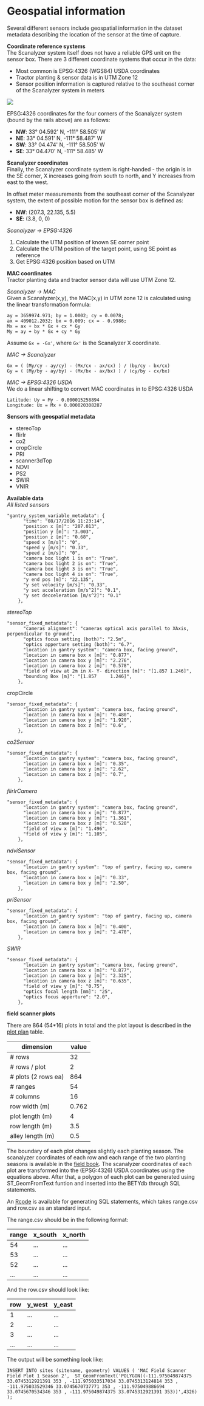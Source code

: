 # Geospatial information

Several different sensors include geospatial information in the dataset metadata describing the location of the sensor at the time of capture.

**Coordinate reference systems**  
The Scanalyzer system itself does not have a reliable GPS unit on the sensor box. There are 3 different coordinate systems that occur in the data:
* Most common is EPSG:4326 (WGS84) USDA coordinates
* Tractor planting & sensor data is in UTM Zone 12
* Sensor position information is captured relative to the southeast corner of the Scanalyzer system in meters

![](https://cloud.githubusercontent.com/assets/464871/15622807/5e86cb98-2432-11e6-901d-967d6ac0f70d.png)

EPSG:4326 coordinates for the four corners of the Scanalyzer system (bound by the rails above) are as follows:
* **NW**: 33° 04.592' N, -111° 58.505' W
* **NE**: 33° 04.591' N, -111° 58.487' W
* **SW**: 33° 04.474' N, -111° 58.505' W
* **SE**: 33° 04.470' N, -111° 58.485' W

**Scanalyzer coordinates**  
Finally, the Scanalyzer coordinate system is right-handed - the origin is in the SE corner, X increases going from south to north, and Y increases from east to the west.

In offset meter measurements from the southeast corner of the Scanalyzer system, the extent of possible motion for the sensor box is defined as:
* **NW**: (207.3, 22.135, 5.5)
* **SE**: (3.8,	0, 0)  

*Scanalyzer -> EPSG:4326*  
1. Calculate the UTM position of known SE corner point
2. Calculate the UTM position of the target point, using SE point as reference
3. Get EPSG:4326 position based on UTM

**MAC coordinates**   
Tractor planting data and tractor sensor data will use UTM Zone 12.

*Scanalyzer -> MAC*  
Given a Scanalyzer(x,y), the MAC(x,y) in UTM zone 12 is calculated using the linear transformation formula:

```
ay = 3659974.971; by = 1.0002; cy = 0.0078;
ax = 409012.2032; bx = 0.009; cx = - 0.9986;
Mx = ax + bx * Gx + cx * Gy
My = ay + by * Gx + cy * Gy
```
Assume ```Gx = -Gx'```, where ```Gx'``` is the Scanalyzer X coordinate.

*MAC -> Scanalyzer*  
```
Gx = ( (My/cy - ay/cy) - (Mx/cx - ax/cx) ) / (by/cy - bx/cx)
Gy = ( (My/by - ay/by) - (Mx/bx - ax/bx) ) / (cy/by - cx/bx)
```

*MAC -> EPSG:4326 USDA*  
We do a linear shifting to convert MAC coordinates in to EPSG:4326 USDA

```
Latitude: Uy = My - 0.000015258894
Longitude: Ux = Mx + 0.000020308287
```



**Sensors with geospatial metadata**
* stereoTop
* flirIr
* co2
* cropCircle
* PRI
* scanner3dTop
* NDVI
* PS2
* SWIR
* VNIR

**Available data**  
*All listed sensors*
```
"gantry_system_variable_metadata": {
      "time": "08/17/2016 11:23:14",
      "position x [m]": "207.013",
      "position y [m]": "3.003",
      "position z [m]": "0.68",
      "speed x [m/s]": "0",
      "speed y [m/s]": "0.33",
      "speed z [m/s]": "0",
      "camera box light 1 is on": "True",
      "camera box light 2 is on": "True",
      "camera box light 3 is on": "True",
      "camera box light 4 is on": "True",
      "y end pos [m]": "22.135",
      "y set velocity [m/s]": "0.33",
      "y set acceleration [m/s^2]": "0.1",
      "y set decceleration [m/s^2]": "0.1"
    },
```

*stereoTop*
```
"sensor_fixed_metadata": {
      "cameras alignment": "cameras optical axis parallel to XAxis, perpendicular to ground",
      "optics focus setting (both)": "2.5m",
      "optics apperture setting (both)": "6.7",
      "location in gantry system": "camera box, facing ground",
      "location in camera box x [m]": "0.877",
      "location in camera box y [m]": "2.276",
      "location in camera box z [m]": "0.578",
      "field of view at 2m in X- Y- direction [m]": "[1.857 1.246]",
      "bounding Box [m]": "[1.857     1.246]",
    },
```

cropCircle
```
"sensor_fixed_metadata": {
      "location in gantry system": "camera box, facing ground",
      "location in camera box x [m]": "0.480",
      "location in camera box y [m]": "1.920",
      "location in camera box z [m]": "0.6",
    },
```

*co2Sensor*
```
"sensor_fixed_metadata": {
      "location in gantry system": "camera box, facing ground",
      "location in camera box x [m]": "0.35",
      "location in camera box y [m]": "2.62",
      "location in camera box z [m]": "0.7",
    },
```

*flirIrCamera*
```
"sensor_fixed_metadata": {
      "location in gantry system": "camera box, facing ground",
      "location in camera box x [m]": "0.877",
      "location in camera box y [m]": "1.361",
      "location in camera box z [m]": "0.520",
      "field of view x [m]": "1.496",
      "field of view y [m]": "1.105",
    },
```

*ndviSensor*
```
"sensor_fixed_metadata": {
      "location in gantry system": "top of gantry, facing up, camera box, facing ground",
      "location in camera box x [m]": "0.33",
      "location in camera box y [m]": "2.50",
    },
```

*priSensor*
```
"sensor_fixed_metadata": {
      "location in gantry system": "top of gantry, facing up, camera box, facing ground",
      "location in camera box x [m]": "0.400",
      "location in camera box y [m]": "2.470",
    },
```

*SWIR*
```
"sensor_fixed_metadata": {
      "location in gantry system": "camera box, facing ground",
      "location in camera box x [m]": "0.877",
      "location in camera box y [m]": "2.325",
      "location in camera box z [m]": "0.635",
      "field of view y [m]": "0.75",
      "optics focal length [mm]": "25",
      "optics focus apperture": "2.0",
    },
```

**field scanner plots**

There are 864 (54*16) plots in total  and the plot layout is described in the [plot plan](https://docs.google.com/spreadsheets/d/1QQaWc0UaQQKfEtnSO1G2za8tKU2huC0_VYMBqm5CKAo) table. 


| dimension | value |
| --- | --- |
| # rows | 32 |
| # rows / plot | 2 |
| # plots (2 rows ea) | 864 |
| # ranges | 54 |
| # columns | 16 |
| row width (m) | 0.762 |
| plot length (m) | 4 |
| row length (m) | 3.5 |
| alley length (m) | 0.5 |


The boundary of each plot changes slightly each planting season. The scanalyzer coordinates of each row and each range of the two planting seasons is available in the [field book]( https://docs.google.com/spreadsheets/d/1eQSeVMPfrWS9Li4XlJf3qs2F8txmddbwZhjOfMGAvt8/edit#gid=883764630). The scanalyzer coordinates of each plot are transformed into the (EPSG:4326) USDA coordinates using the equations above. After that, a polygon of each plot can be generated using ST_GeomFromText funtion and inserted into the BETYdb through SQL statements.

An [Rcode](https://github.com/terraref/computing-pipeline/blob/master/scripts/geospatial/field_scanner_plots.R) is available for generating SQL statements, which takes range.csv and row.csv as an standard input. 

The range.csv should be in the following format:

| range | x_south | x_north |
| -- | -- | -- |
| 54 | ... | ... |
| 53 | ... | ... |
| 52 | ... | ... |
| ... | ... | ... |

And the row.csv should look like:

| row | y_west | y_east |
| -- | -- | -- |
| 1 | ... | ... |
| 2 | ... | ... |
| 3 | ... | ... |
| ... | ... | ... |

The output will be something look like:

`INSERT INTO sites (sitename, geometry) VALUES ( 'MAC Field Scanner Field Plot 1 Season 2',  ST_GeomFromText('POLYGON((-111.975049874375 33.0745312921391 353 , -111.975033517034 33.0745313124814 353 , -111.975033529346 33.0745670737771 353 , -111.975049886694 33.0745670534346 353 , -111.975049874375 33.0745312921391 353))',4326) );`


